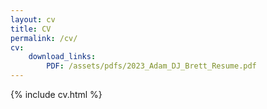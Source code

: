 ```yaml
---
layout: cv
title: CV
permalink: /cv/
cv:
    download_links:
        PDF: /assets/pdfs/2023_Adam_DJ_Brett_Resume.pdf
---
```

{% include cv.html %}
